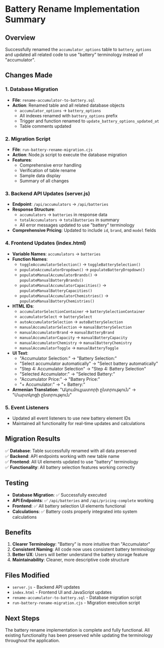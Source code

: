 # Battery Rename Implementation Summary

## Overview
Successfully renamed the `accumulator_options` table to `battery_options` and updated all related code to use "battery" terminology instead of "accumulator".

## Changes Made

### 1. Database Migration
- **File**: `rename-accumulator-to-battery.sql`
- **Action**: Renamed table and all related database objects
  - `accumulator_options` → `battery_options`
  - All indexes renamed with `battery_options` prefix
  - Trigger and function renamed to `update_battery_options_updated_at`
  - Table comments updated

### 2. Migration Script
- **File**: `run-battery-rename-migration.cjs`
- **Action**: Node.js script to execute the database migration
- **Features**: 
  - Comprehensive error handling
  - Verification of table rename
  - Sample data display
  - Summary of all changes

### 3. Backend API Updates (server.js)
- **Endpoint**: `/api/accumulators` → `/api/batteries`
- **Response Structure**: 
  - `accumulators` → `batteries` in response data
  - `totalAccumulators` → `totalBatteries` in summary
  - All error messages updated to use "battery" terminology
- **Comprehensive Pricing**: Updated to include `id`, `brand`, and `model` fields

### 4. Frontend Updates (index.html)
- **Variable Names**: `accumulators` → `batteries`
- **Function Names**: 
  - `toggleAccumulatorSelection()` → `toggleBatterySelection()`
  - `populateAccumulatorDropdown()` → `populateBatteryDropdown()`
  - `populateManualAccumulatorBrands()` → `populateManualBatteryBrands()`
  - `populateManualAccumulatorCapacities()` → `populateManualBatteryCapacities()`
  - `populateManualAccumulatorChemistries()` → `populateManualBatteryChemistries()`
- **HTML IDs**: 
  - `accumulatorSelectionContainer` → `batterySelectionContainer`
  - `accumulatorSelect` → `batterySelect`
  - `autoAccumulatorSelection` → `autoBatterySelection`
  - `manualAccumulatorSelection` → `manualBatterySelection`
  - `manualAccumulatorBrand` → `manualBatteryBrand`
  - `manualAccumulatorCapacity` → `manualBatteryCapacity`
  - `manualAccumulatorChemistry` → `manualBatteryChemistry`
  - `manualAccumulatorToggle` → `manualBatteryToggle`
- **UI Text**: 
  - "Accumulator Selection:" → "Battery Selection:"
  - "Select accumulator automatically" → "Select battery automatically"
  - "Step 4: Accumulator Selection" → "Step 4: Battery Selection"
  - "Selected Accumulator:" → "Selected Battery:"
  - "Accumulator Price:" → "Battery Price:"
  - "+ Accumulator:" → "+ Battery:"
- **Armenian Translation**: "Ակումուլյատորի ընտրություն" → "Մարտկոցի ընտրություն"

### 5. Event Listeners
- Updated all event listeners to use new battery element IDs
- Maintained all functionality for real-time updates and calculations

## Migration Results
✅ **Database**: Table successfully renamed with all data preserved  
✅ **Backend**: API endpoints working with new table name  
✅ **Frontend**: All UI elements updated to use "battery" terminology  
✅ **Functionality**: All battery selection features working correctly  

## Testing
- **Database Migration**: ✅ Successfully executed
- **API Endpoints**: ✅ `/api/batteries` and `/api/pricing-complete` working
- **Frontend**: ✅ All battery selection UI elements functional
- **Calculations**: ✅ Battery costs properly integrated into system calculations

## Benefits
1. **Clearer Terminology**: "Battery" is more intuitive than "Accumulator"
2. **Consistent Naming**: All code now uses consistent battery terminology
3. **Better UX**: Users will better understand the battery storage feature
4. **Maintainability**: Cleaner, more descriptive code structure

## Files Modified
- `server.js` - Backend API updates
- `index.html` - Frontend UI and JavaScript updates
- `rename-accumulator-to-battery.sql` - Database migration script
- `run-battery-rename-migration.cjs` - Migration execution script

## Next Steps
The battery rename implementation is complete and fully functional. All existing functionality has been preserved while updating the terminology throughout the application.
